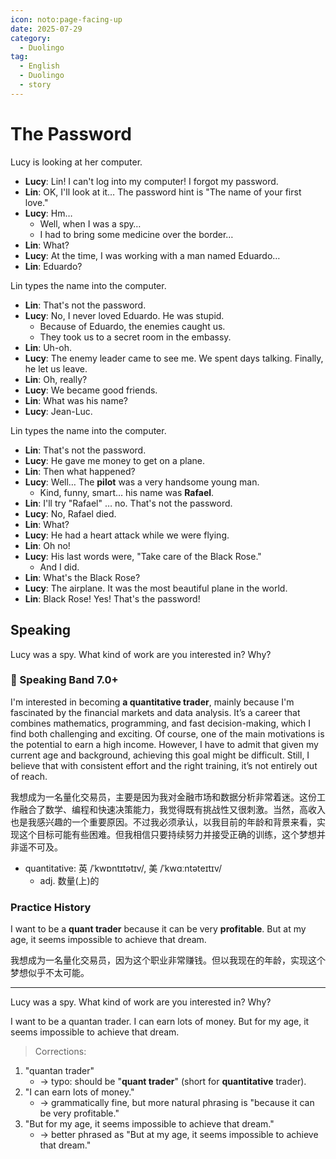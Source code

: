 ```yaml
---
icon: noto:page-facing-up
date: 2025-07-29
category:
  - Duolingo
tag:
  - English
  - Duolingo
  - story
---
```


# The Password

Lucy is looking at her computer.

- **Lucy**: Lin! I can't log into my computer! I forgot my password.
- **Lin**: OK, I'll look at it… The password hint is "The name of your first love."
- **Lucy**: Hm…
  - Well, when I was a spy…
  - I had to bring some medicine over the border…
- **Lin**: What?
- **Lucy**: At the time, I was working with a man named Eduardo…
- **Lin**: Eduardo?

Lin types the name into the computer.

- **Lin**: That's not the password.
- **Lucy**: No, I never loved Eduardo. He was stupid.
  - Because of Eduardo, the enemies caught us.
  - They took us to a secret room in the embassy.
- **Lin**: Uh-oh.
- **Lucy**: The enemy leader came to see me. We spent days talking. Finally, he let us leave.
- **Lin**: Oh, really?
- **Lucy**: We became good friends.
- **Lin**: What was his name?
- **Lucy**: Jean-Luc.

Lin types the name into the computer.

- **Lin**: That's not the password.
- **Lucy**: He gave me money to get on a plane.
- **Lin**: Then what happened?
- **Lucy**: Well… The **pilot** was a very handsome young man.
  - Kind, funny, smart… his name was **Rafael**.
- **Lin**: I'll try "Rafael" … no. That's not the password.
- **Lucy**: No, Rafael died.
- **Lin**: What?
- **Lucy**: He had a heart attack while we were flying.
- **Lin**: Oh no!
- **Lucy**: His last words were, "Take care of the Black Rose."
  - And I did.
- **Lin**: What's the Black Rose?
- **Lucy**: The airplane. It was the most beautiful plane in the world.
- **Lin**: Black Rose! Yes! That's the password!

## Speaking

Lucy was a spy. What kind of work are you interested in? Why?

### 🌟 Speaking Band 7.0+

I'm interested in becoming **a quantitative trader**, mainly because I'm fascinated by the financial markets and data analysis. It’s a career that combines mathematics, programming, and fast decision-making, which I find both challenging and exciting. Of course, one of the main motivations is the potential to earn a high income. However, I have to admit that given my current age and background, achieving this goal might be difficult. Still, I believe that with consistent effort and the right training, it’s not entirely out of reach.

我想成为一名量化交易员，主要是因为我对金融市场和数据分析非常着迷。这份工作融合了数学、编程和快速决策能力，我觉得既有挑战性又很刺激。当然，高收入也是我感兴趣的一个重要原因。不过我必须承认，以我目前的年龄和背景来看，实现这个目标可能有些困难。但我相信只要持续努力并接受正确的训练，这个梦想并非遥不可及。

- quantitative: 英 /ˈkwɒntɪtətɪv/, 美 /ˈkwɑːntəteɪtɪv/
  - adj. 数量(上)的

### Practice History

I want to be a **quant trader** because it can be very **profitable**. But at my age, it seems impossible to achieve that dream.

我想成为一名量化交易员，因为这个职业非常赚钱。但以我现在的年龄，实现这个梦想似乎不太可能。

---

Lucy was a spy. What kind of work are you interested in? Why?

I want to be a quantan trader. I can earn lots of money. But for my age, it seems impossible to achieve that dream.

> Corrections:

1. "quantan trader"
   - → typo: should be "**quant trader**" (short for **quantitative** trader).
2. "I can earn lots of money."
   - → grammatically fine, but more natural phrasing is "because it can be very profitable."
3. "But for my age, it seems impossible to achieve that dream."
   - → better phrased as "But at my age, it seems impossible to achieve that dream."
